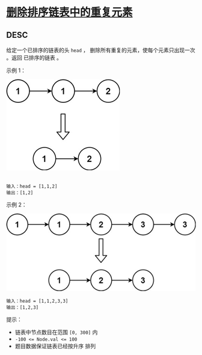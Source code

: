 # [删除排序链表中的重复元素](https://leetcode.cn/problems/remove-duplicates-from-sorted-list/description/)

## DESC

给定一个已排序的链表的头 `head` ， 删除所有重复的元素，使每个元素只出现一次 。返回 已排序的链表 。

示例 1：


![](https://github.com/Carmenliukang/leetcode/blob/master/images/remove-duplicates-from-sorted-list-1.png)


```angular2html

输入：head = [1,1,2]
输出：[1,2]
```


示例 2：

![](https://github.com/Carmenliukang/leetcode/blob/master/images/remove-duplicates-from-sorted-list-2.png)


```angular2html
输入：head = [1,1,2,3,3]
输出：[1,2,3]
```


提示：

- 链表中节点数目在范围 `[0, 300]` 内
- `-100 <= Node.val <= 100`
- 题目数据保证链表已经按升序 排列
